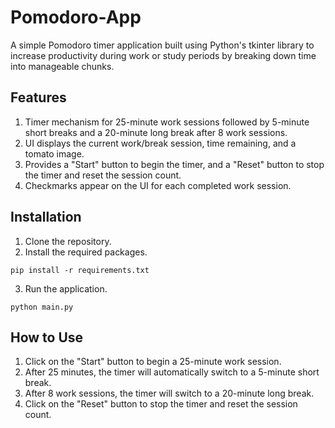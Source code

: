 # Pomodoro-App
 
A simple Pomodoro timer application built using Python's tkinter library to increase productivity during work or study periods by breaking down time into manageable chunks.

## Features
1. Timer mechanism for 25-minute work sessions followed by 5-minute short breaks and a 20-minute long break after 8 work sessions.
2. UI displays the current work/break session, time remaining, and a tomato image.
3. Provides a "Start" button to begin the timer, and a "Reset" button to stop the timer and reset the session count.
4. Checkmarks appear on the UI for each completed work session.

## Installation
1. Clone the repository.
2. Install the required packages.
```
pip install -r requirements.txt
```
3. Run the application.
```
python main.py
```

## How to Use
1. Click on the "Start" button to begin a 25-minute work session.
2. After 25 minutes, the timer will automatically switch to a 5-minute short break.
3. After 8 work sessions, the timer will switch to a 20-minute long break.
4. Click on the "Reset" button to stop the timer and reset the session count.
